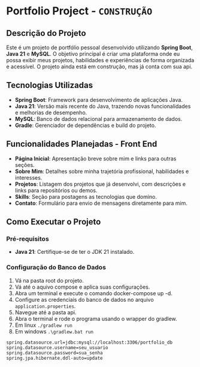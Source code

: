 # Portfolio Project - `CONSTRUÇÃO`

## Descrição do Projeto

Este é um projeto de portfólio pessoal desenvolvido utilizando **Spring Boot**, **Java 21** e **MySQL**. O objetivo principal é criar uma plataforma onde eu possa exibir meus projetos, habilidades e experiências de forma organizada e acessível. O projeto ainda está em construção, mas já conta com sua api.

## Tecnologias Utilizadas

- **Spring Boot**: Framework para desenvolvimento de aplicações Java.
- **Java 21**: Versão mais recente do Java, trazendo novas funcionalidades e melhorias de desempenho.
- **MySQL**: Banco de dados relacional para armazenamento de dados.
- **Gradle**: Gerenciador de dependências e build do projeto.

## Funcionalidades Planejadas - Front End

- **Página Inicial**: Apresentação breve sobre mim e links para outras seções.
- **Sobre Mim**: Detalhes sobre minha trajetória profissional, habilidades e interesses.
- **Projetos**: Listagem dos projetos que já desenvolvi, com descrições e links para repositórios ou demos.
- **Skills**: Seção para postagens as tecnologias que domino.
- **Contato**: Formulário para envio de mensagens diretamente para mim.

## Como Executar o Projeto

### Pré-requisitos

- **Java 21**: Certifique-se de ter o JDK 21 instalado.

### Configuração do Banco de Dados

1. Vá na pasta root do projeto.
2. Vá até o aquivo compose e aplica suas configurações.
3. Abra um terminal e execute o comando docker-compose up -d.
4. Configure as credenciais do banco de dados no arquivo `application.properties`.
5. Navegue até a pasta api.
6. Abra o terminal e rode o programa usando o wrapper do gradlew.
7. Em linux `./gradlew run`
8. Em windows `.\gradlew.bat run`

```properties
spring.datasource.url=jdbc:mysql://localhost:3306/portfolio_db
spring.datasource.username=seu_usuario
spring.datasource.password=sua_senha
spring.jpa.hibernate.ddl-auto=update

